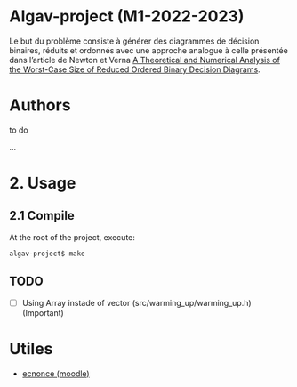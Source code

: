 # Algav-project (M1-2022-2023)
Le but du problème consiste à générer des diagrammes de décision binaires, réduits et ordonnés avec une approche analogue à celle présentée dans l’article de Newton et Verna [A Theoretical and Numerical Analysis of the Worst-Case Size of Reduced Ordered Binary Decision Diagrams](https://hal.archives-ouvertes.fr/hal-01880774/document).

# Authors
to do

...

# 2. Usage
## 2.1 Compile
At the root of the project, execute:
```sh
algav-project$ make
```
## TODO

- [ ] Using Array instade of vector (src/warming_up/warming_up.h) (Important)

# Utiles
- [ecnonce (moodle)](https://moodle-sciences-22.sorbonne-universite.fr/pluginfile.php/463253/mod_resource/content/1/devoir_prog_AlgAv.pdf)


